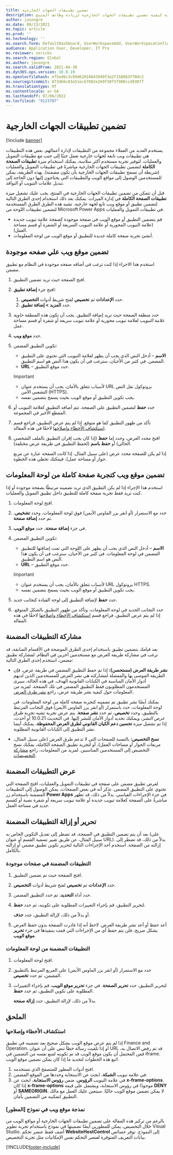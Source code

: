 ```yaml
---
title: تضمين تطبيقات الجهات الخارجية
description: تشرح هذه المقالة كيفية تضمين تطبيقات الجهات الخارجية لزيادة وظائف المنتج.
author: jasongre
ms.date: 09/13/2021
ms.topic: article
ms.prod: ''
ms.technology: ''
ms.search.form: DefaultDashboard, UserWorkspaceAdd, UserWorkspaceConfigureWebsite
audience: Application User, Developer, IT Pro
ms.reviewer: sericks
ms.search.region: Global
ms.author: jasongre
ms.search.validFrom: 2021-04-30
ms.dyn365.ops.version: 10.0.19
ms.openlocfilehash: ef5ed6c3c99d62010643940f3e2f158963ff0dc2
ms.sourcegitcommit: 873d66c03a51ecb7082e269f30f5f980ccd9307f
ms.translationtype: HT
ms.contentlocale: ar-SA
ms.lasthandoff: 07/06/2022
ms.locfileid: "9123707"
---
```

# <a name="embed-third-party-apps"></a>تضمين تطبيقات الجهات الخارجية

[!include [banner](../includes/banner.md)]

يستخدم العديد من العملاء مجموعة من التطبيقات لإدارة أعمالهم. بعض هذه التطبيقات هي تطبيقات ويب تابعة لجهات خارجية تعمل جنبًا إلى جنب مع تطبيقات التمويل والعمليات. لتوفير تجربة مستخدم أكثر سلاسة، يمكنك استخدام ميزة **تطبيقات الصفحة الكاملة** لتضمين تطبيقات الجهات الخارجية مباشرةً في تطبيقات التمويل والعمليات (شريطة أن تسمح تطبيقات الجهات الخارجية بأن تكون مضمنة). بهذه الطريقة، يمكن للمستخدمين الوصول إلى مواقع الويب والتطبيقات التي يحتاجون إليها دون الحاجة إلى تبديل علامات التبويب أو النوافذ.

قبل أن تتمكن من تضمين تطبيقات الجهات الخارجية في المنتج، يجب عليك تشغيل ميزة **تطبيقات الصفحة الكاملة** في إدارة الميزات. يمكنك بعد ذلك استخدام إحدى الطرق التالية لتضمين تطبيق أو موقع ويب تابع لجهة خارجية. تشبه هذه الطرق الطرق المستخدمة لتضمين تطبيقات اللوحة من Microsoft Power Apps في تطبيقات التمويل والعمليات.

- قم بتضمين التطبيق أو موقع الويب في صفحة موجودة كصفحة علامة تبويب جديدة (علامة التبويب المحورية أو علامة التبويب السريعة أو الشفرة أو قسم مساحة العمل).
- أنشئ تجربة صفحة كاملة جديدة للتطبيق أو موقع الويب من لوحة المعلومات.

## <a name="embed-a-website-on-an-existing-page"></a>تضمين موقع ويب علي صفحه موجودة

استخدم هذا الاجراء إذا كنت ترغب في أضافه صفحه موجودة في النظام مع تطبيق مضمن.

1. افتح الصفحة حيث تريد تضمين التطبيق.
2. افتح جزء **إضافة تطبيق**:

    1. حدد **الإعدادات** ثم **تخصيص** لفتح شريط أدوات **التخصيص**.
    2. حدد **المزيد \> إضافة تطبيق**.

3. حدد منطقة الصفحة حيث تريد إضافة التطبيق. يجب أن تكون هذه المنطقة *حاوية علامة التبويب* لعلامة تبويب محورية أو علامة تبويب سريعة أو شفرة أو قسم مساحة عمل.
4. حدد **موقع ويب**.
5. تكوين التطبيق المضمن:

    - **الاسم** – أدخل النص الذي يجب أن يظهر لعلامة التبويب التي تحتوي على التطبيق المضمن. في كثير من الأحيان، سترغب في أن يكون هذا النص هو اسم التطبيق.
    - **URL** – حدد موقع التطبيق.

    > [!IMPORTANT]
    > - لأسباب تتعلق بالأمان، يجب أن يستخدم عنوان URL بروتوكول نقل النص التشعبي الآمن (HTTPS).
    > - يجب تكوين التطبيق أو موقع الويب بحيث يسمح بتضمين نفسه.

6. حدد **حفظ** لتضمين التطبيق علي الصفحة. تتم أضافه التطبيق كعلامة التبويب أو المقطع الأخير في المجموعة.
7. تأكد من ظهور التطبيق كما هو متوقع. إذا لم يتم عرض التطبيق، فراجع قسم [استكشاف الأخطاء وإصلاحها](#troubleshooting) لاحقًا في هذه المقالة.
8. افتح محدد العرض، وحدد إما **حفظ** (إذا كان يجب إقران التطبيق بالملف الشخصي الحالي) أو **حفظ باسم** (لحفظ التطبيق في طريقة عرض مختلفة).

    إذا لم يكن للصفحة محدد عرض (على سبيل المثال، إذا كانت الصفحة عبارة عن مربع حوار أو مساحة عمل)، فيمكنك تخطي هذه الخطوة.

## <a name="embed-a-website-as-a-full-page-experience-from-the-dashboard"></a>تضمين موقع ويب كتجربة صفحة كاملة من لوحة المعلومات

استخدم هذا الإجراء إذا لم يكن التطبيق الذي تريد تضمينه مرتبطًا بصفحة موجودة أو إذا كنت تريد فقط تجربة صفحة كاملة للتطبيق داخل تطبيق التمويل والعمليات.

1. افتح لوحة المعلومات.
2. حدد مع الاستمرار (أو انقر بزر الماوس الأيمن) فوق لوحة المعلومات، وحدد **تشخيص**، ثم حدد **إضافة صفحة**.
3. في جزء **إضافة صفحة**، حدد **موقع الويب**.
4. تكوين التطبيق المضمن:

    - **الاسم** – أدخل النص الذي يجب أن يظهر على اللوحة التي تمت إضافتها للتطبيق المضمن في لوحة المعلومات. في كثير من الأحيان، سترغب في أن يكون هذا النص هو اسم التطبيق.
    - **URL** – حدد موقع التطبيق.

    > [!IMPORTANT]
    > - لأسباب تتعلق بالأمان، يجب أن يستخدم عنوان URL بروتوكول HTTPS.
    > - يجب تكوين التطبيق أو موقع الويب بحيث يسمح بتضمين نفسه.

5. حدد **حفظ** لإضافة التطبيق إلى لوحة القيادة كتجانب جديد.
6. حدد التجانب الجديد في لوحة المعلومات، وتأكد من ظهور التطبيق بالشكل المتوقع. إذا لم يتم عرض التطبيق، فراجع قسم [استكشاف الأخطاء وإصلاحها](#troubleshooting) لاحقًا في هذه المقالة.

## <a name="sharing-embedded-apps"></a>مشاركة التطبيقات المضمنة

بعد قيامك بتضمين تطبيق باستخدام إحدى الطرق الموضحة في الأقسام السابقة، قد ترغب في مشاركة طريقة العرض مع مستخدمين آخرين في النظام. لمشاركة تطبيق مضمن، استخدم إحدى الطرق التالية:

- **نشر طريقة العرض (مستحسن):** إذا تم حفظ التطبيق المضمن في طريقة عرض، فإن الطريقة الموصى بها والمفضلة لمشاركته هي نشر العرض للمستخدمين الذين لديهم أدوار الأمان المناسبة في الكيانات القانونية الهدف. في هذه الحالة، سيرى المستخدمون المطلوبون فقط التطبيق المضمن في تلك الصفحة. لمزيد من المعلومات حول كيفية نشر طريقة عرض، راجع [نشر طرق العرض](saved-views.md#publishing-views).

    يمكنك أيضًا نشر تطبيق تم تضمينه كتجربة صفحة كاملة من لوحة المعلومات. في لوحة المعلومات، حدد باستمرار (أو انقر بزر الماوس الأيمن) فوق التجانب المرتبط بالتطبيق، وحدد **تخصيص**، ثم حدد **نشر صفحة**. يتم عرض تجربة تشبه تجربة *طرق عرض النشر*، ويمكنك تحديد أدوار الأمان للنشر إليها. في التحديث 10.0.21 أو أحدث، إذا تم تشغيل ميزة **تحسين دعم الكيان القانوني لطرق العرض المحفوظة**، يمكنك أيضا نشر التطبيق إلى الكيانات القانونية المطلوبة.

- **نسخ التخصيص:** بالنسبة للصفحات التي لا تدعم طرق العرض (على سبيل المثال، مربعات الحوار أو مساحات العمل)، أو لتجربة تطبيق الصفحة الكاملة، يمكنك نسخ التخصيص إلى المستخدمين المناسبين. لمزيد من المعلومات، راجع [مشاركة التخصيصات](personalize-user-experience.md#sharing-personalizations).

## <a name="viewing-embedded-apps"></a>عرض التطبيقات المضمنة

لعرض تطبيق مضمن على صفحة في تطبيقات التمويل والعمليات، افتح الصفحة التي تحتوي على التطبيق المضمن. تذكر أنه في بعض الصفحات، يمكن الوصول إلى التطبيقات المضمنة باستخدام زر **Power Apps** في جزء الإجراءات القياسي. بدلاً من ذلك، قد تظهر مباشرةً على الصفحة كعلامة تبويب جديدة أو علامة تبويب سريعة أو شفرة نصية أو كقسم جديد في مساحة العمل.

## <a name="editing-or-removing-embedded-apps"></a>تحرير أو إزالة التطبيقات المضمنة

بعد أن يتم تضمين التطبيق في الصفحة، قد تضطر إلى تعديل التكوين الخاص به (على سبيل المثال، عن طريق تغيير تسمية القسم أو عنوان URL). بدلاً من ذلك، قد تضطر إلى إزالته من الصفحة. استخدم أحد الإجراءات التالية لتحرير تكوين تطبيق مضمن أو إزالته بالكامل.

### <a name="apps-that-are-embedded-on-existing-pages"></a>التطبيقات المضمنة في صفحات موجودة

1. افتح الصفحة حيث تم تضمين التطبيق.
2. حدد **الإعدادات** ثم **تخصيص** لفتح شريط أدوات **التخصيص**.
3. حدد أداة **التحديد**، ثم حدد التطبيق المضمن.
4. لتحرير التطبيق، قم بإجراء التغييرات المطلوبة على تكوينه، ثم حدد **حفظ**.

    أو بدلاً من ذلك، لإزالة التطبيق، حدد **حذف**.

5. أعد حفظ أو أعد نشر طريقة العرض. لاحظ أنه إذا غادرت الصفحة بدون حفظ العرض بشكل صريح، فلن يتم حفظ أي من الإجراءات التي قمت بتنفيذها في جزء **تحرير موقع الويب**.

### <a name="apps-that-are-embedded-from-the-dashboard"></a>التطبيقات المضمنة من لوحة المعلومات

1. افتح لوحة المعلومات.
2. حدد مع الاستمرار (أو انقر بزر الماوس الأيمن) على المربع المرتبط بالتطبيق المضمن، ثم حدد **تخصيص**.
3. لتحرير التطبيق، حدد **تحرير الصفحة**. في جزء **تحرير موقع الويب**، قم بإجراء التغييرات المطلوبة على تكوين التطبيق، ثم حدد **حفظ**.

    بدلاً من ذلك، لإزالة التطبيق، حدد **إزالة صفحة**.

## <a name="appendix"></a>الملحق

### <a name="troubleshooting"></a>استكشاف الأخطاء وإصلاحها

إذا لم يتم عرض موقع الويب بشكل صحيح بعد تضمينه في تطبيق Finance and Operation، أو إذا تلقيت رسالة خطأ تنص على أن عنوان URL قد تم رفض الاتصال به، فمن المحتمل أن يكون موقع الويب قد تم تكوينه لمنع نفسه من التضمين في iframe. اتبع هذه الخطوات لتحديد ما إذا كان يمكن تضمين موقع الويب.

1. افتح أدوات المطور للمتصفح الذي تستخدمه.
2. في علامة تبويب **الشبكة**، ابحث عن الاستجابة وحددها من الموقع المضمن.
3. في علامة التبويب **الرؤوس**، ضمن **رؤوس الاستجابة**، ابحث عن **x-frame-options**. إذا كان **x-frame-options** موجودًا في رؤوس الاستجابة، ويشتمل على قيمة **DENY** أو **SAMEORIGIN**، لا يمكن تضمين موقع الويب حاليًا. سيتعين عليك العمل مع مالك التطبيق لتمكينه من التضمين بأمان.

### <a name="developer-modeling-a-website-on-a-form"></a>[المطور] نمذجة موقع ويب في نموذج

بالرغم من تركيز هذه المقالة على تضمين تطبيقات الجهات الخارجية أو مواقع الويب من خلال التخصيص، يمكن للمطورين أيضًا تضمينها في نموذج باستخدام تجربة تطوير Visual Studio. أضف فقط عنصر تحكم **WebsiteHostControl** إلى النموذج. توفر خصائص بيانات التعريف المتوفرة لعنصر التحكم نفس الإمكانيات مثل تجربة التخصيص.

[!INCLUDE[footer-include](../../../includes/footer-banner.md)]

